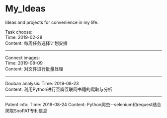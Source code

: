 # My_Ideas
Ideas and projects for convenience in my life.

Task choose:    
Time: 2019-02-28  
Content: 每周任务选择计划安排  
  
---
Connect images:  
Time: 2019-08-09  
Content: 对文件进行批量处理  


---
Douban analysis:
Time: 2019-08-23  
Content: 利用Python进行豆瓣互联网书籍的爬取与分析

---
Patent info:
Time: 2019-08-24
Content: Python爬虫--selenium和request结合爬取SooPAT专利信息  